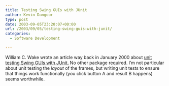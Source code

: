 ```yaml
---
title: Testing Swing GUIs with JUnit
author: Kevin Dangoor
type: post
date: 2003-09-05T23:20:07+00:00
url: /2003/09/05/testing-swing-guis-with-junit/
categories:
  - Software Development

---
```

William C. Wake wrote an article way back in January 2000 about [unit testing Swing GUIs with JUnit.][1] No other package required. I&#8217;m not particular about unit testing the _layout_ of the frames, but writing unit tests to ensure that things work functionally (you click button A and result B happens) seems worthwhile.

 [1]: http://www.xp123.com/xplor/xp0001/index.shtml ""